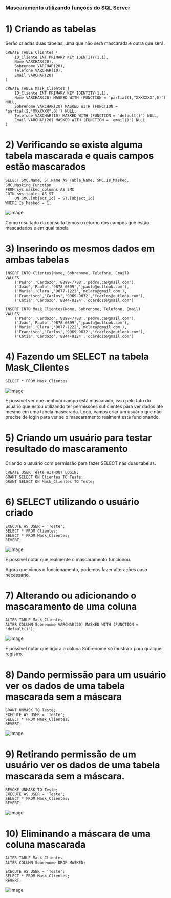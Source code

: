 ### Mascaramento utilizando funções do SQL Server

# 1) Criando as tabelas

Serão criadas duas tabelas, uma que não será mascarada e outra que será.

```
CREATE TABLE Clientes (
	ID_Cliente INT PRIMARY KEY IDENTITY(1,1),
	Nome VARCHAR(20),
	Sobrenome VARCHAR(20),
	Telefone VARCHAR(10),
	Email VARCHAR(20)
)
```

```
CREATE TABLE Mask_Clientes (
	ID_Cliente INT PRIMARY KEY IDENTITY(1,1),
	Nome VARCHAR(20) MASKED WITH (FUNCTION = 'partial(1,"XXXXXXX",0)') NULL,
	Sobrenome VARCHAR(20) MASKED WITH (FUNCTION = 'partial(2,"XXXXXXX",0)') NULL,
	Telefone VARCHAR(10) MASKED WITH (FUNCTION = 'default()') NULL,
	Email VARCHAR(20) MASKED WITH (FUNCTION = 'email()') NULL
)
```

# 2) Verificando se existe alguma tabela mascarada e quais campos estão mascarados

```
SELECT SMC.Name, ST.Name AS Table_Name, SMC.Is_Masked, SMC.Masking_Function  
FROM sys.masked_columns AS SMC  
JOIN sys.tables AS ST   
    ON SMC.[Object_Id] = ST.[Object_Id]  
WHERE Is_Masked = 1;
```

![image](https://user-images.githubusercontent.com/25832508/177662963-12803e69-ec4f-4ced-9391-0e599fcfedfa.png)

Como resultado da consulta temos o retorno dos campos que estão mascadados e em qual tabela

# 3) Inserindo os mesmos dados em ambas tabelas

```
INSERT INTO Clientes(Nome, Sobrenome, Telefone, Email)
VALUES
	('Pedro','Cardozo','8899-7788','pedro.ca@gmail.com'),
	('João','Paulo','9878-6699','jpaulo@outlook.com'),
	('Maria','Clara','9877-1222','mclara@gmail.com'),
	('Francisco','Carlos','9969-9632','fcarlos@outlook.com'),
	('Cátia','Cardozo','8844-0124','ccardozo@gmail.com')
```

```
INSERT INTO Mask_Clientes(Nome, Sobrenome, Telefone, Email)
VALUES
	('Pedro','Cardozo','8899-7788','pedro.ca@gmail.com'),
	('João','Paulo','9878-6699','jpaulo@outlook.com'),
	('Maria','Clara','9877-1222','mclara@gmail.com'),
	('Francisco','Carlos','9969-9632','fcarlos@outlook.com'),
	('Cátia','Cardozo','8844-0124','ccardozo@gmail.com')
```

# 4) Fazendo um SELECT na tabela Mask_Clientes

```
SELECT * FROM Mask_Clientes
```

![image](https://user-images.githubusercontent.com/25832508/177663118-95c85844-1e74-49db-bb56-c585e1471df3.png)

É possível ver que nenhum campo está mascarado, isso pelo fato do usuário que estou utilizando ter permissões suficientes para ver dados até mesmo em uma tabela mascarada. Logo, vamos criar um usuário que não precise de login para ver se o mascaramento realment está funcionando.

# 5) Criando um usuário para testar resultado do mascaramento

Criando o usuário com permissão para fazer SELECT nas duas tabelas.

```
CREATE USER Teste WITHOUT LOGIN;  
GRANT SELECT ON Clientes TO Teste;  
GRANT SELECT ON Mask_Clientes TO Teste;
```

# 6) SELECT utilizando o usuário criado

```
EXECUTE AS USER = 'Teste';  
SELECT * FROM Clientes; 
SELECT * FROM Mask_Clientes; 
REVERT; 
```

![image](https://user-images.githubusercontent.com/25832508/177663468-f86d23de-342e-4a3d-828d-37202ca99d2a.png)

É possível notar que realmente o mascaramento funcionou.

Agora que vimos o funcionamento, podemos fazer alterações caso necessário.

# 7) Alterando ou adicionando o mascaramento de uma coluna

```
ALTER TABLE Mask_Clientes  
ALTER COLUMN Sobrenome VARCHAR(20) MASKED WITH (FUNCTION = 'default()'); 
```

![image](https://user-images.githubusercontent.com/25832508/177663666-212fc23c-04d3-40e8-81d8-2e7b0b025fa5.png)

É possível notar que agora a coluna Sobrenome só mostra x para qualquer registro.

# 8) Dando permissão para um usuário ver os dados de uma tabela mascarada sem a máscara

```
GRANT UNMASK TO Teste;  
EXECUTE AS USER = 'Teste';  
SELECT * FROM Mask_Clientes;  
REVERT;
```

![image](https://user-images.githubusercontent.com/25832508/177663798-07e5128e-b9c8-49c5-93b1-f2f4cf829bae.png)

# 9) Retirando permissão de um usuário ver os dados de uma tabela mascarada sem a máscara.

```
REVOKE UNMASK TO Teste; 
EXECUTE AS USER = 'Teste';  
SELECT * FROM Mask_Clientes;  
REVERT;
```

![image](https://user-images.githubusercontent.com/25832508/177663907-cf843946-dd9e-41ba-8a7a-352806c3e8a3.png)

# 10) Eliminando a máscara de uma coluna mascarada

```
ALTER TABLE Mask_Clientes   
ALTER COLUMN Sobrenome DROP MASKED; 
```

```
EXECUTE AS USER = 'Teste';  
SELECT * FROM Mask_Clientes;  
REVERT;
```

![image](https://user-images.githubusercontent.com/25832508/177664317-62da1aab-b8ce-43d2-822c-d487d3ad2199.png)
